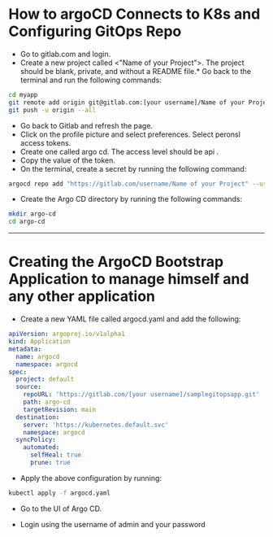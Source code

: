 # How to argoCD Connects to K8s and Configuring GitOps Repo 

- Go to gitlab.com and login.
- Create a new project called <"Name of your Project">. The project should be blank, private, and without a README file.* Go back to the terminal and run the following commands:

```bash
cd myapp
git remote add origin git@gitlab.com:[your username]/Name of your Project.git
git push -u origin --all
```

- Go back to Gitlab and refresh the page.
- Click on the profile picture and select preferences. Select peronsl access tokens.
- Create one called argo cd. The access level should be api .
- Copy the value of the token.
- On the terminal, create a secret by running the following command:

```bash
argocd repo add "https://gitlab.com/username/Name of your Project" --username " [your username]" --password "[your personal token]"
```

- Create the Argo CD directory by running the following commands:

```bash
mkdir argo-cd
cd argo-cd
```

---

# Creating the ArgoCD Bootstrap Application to manage himself and any other application

- Create a new YAML file called argocd.yaml and add the following:
```yaml
apiVersion: argoproj.io/v1alpha1
kind: Application
metadata:
  name: argocd
  namespace: argocd
spec:
  project: default
  source:
    repoURL: 'https://gitlab.com/[your username]/samplegitopsapp.git'
    path: argo-cd
    targetRevision: main
  destination:
    server: 'https://kubernetes.default.svc'
    namespace: argocd
  syncPolicy:
    automated:
      selfHeal: true
      prune: true
```

- Apply the above configuration by running:
```bash
kubectl apply -f argocd.yaml
```

- Go to the UI of Argo CD.

- Login using the username of admin and your password
